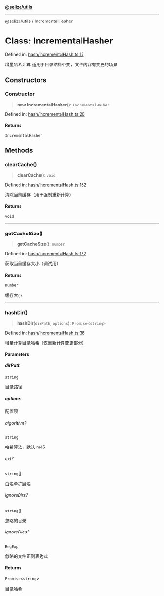 [**@selize/utils**](../README.md)

***

[@selize/utils](../globals.md) / IncrementalHasher

# Class: IncrementalHasher

Defined in: [hash/incrementalHash.ts:15](https://github.com/snroe/snet-utils/blob/6cea2672a78937294da7b51c0554e97f19e795fe/src/modules/hash/incrementalHash.ts#L15)

增量哈希计算
适用于目录结构不变，文件内容有变更的场景

## Constructors

### Constructor

> **new IncrementalHasher**(): `IncrementalHasher`

Defined in: [hash/incrementalHash.ts:20](https://github.com/snroe/snet-utils/blob/6cea2672a78937294da7b51c0554e97f19e795fe/src/modules/hash/incrementalHash.ts#L20)

#### Returns

`IncrementalHasher`

## Methods

### clearCache()

> **clearCache**(): `void`

Defined in: [hash/incrementalHash.ts:162](https://github.com/snroe/snet-utils/blob/6cea2672a78937294da7b51c0554e97f19e795fe/src/modules/hash/incrementalHash.ts#L162)

清除当前缓存（用于强制重新计算）

#### Returns

`void`

***

### getCacheSize()

> **getCacheSize**(): `number`

Defined in: [hash/incrementalHash.ts:172](https://github.com/snroe/snet-utils/blob/6cea2672a78937294da7b51c0554e97f19e795fe/src/modules/hash/incrementalHash.ts#L172)

获取当前缓存大小（调试用）

#### Returns

`number`

缓存大小

***

### hashDir()

> **hashDir**(`dirPath`, `options`): `Promise`\<`string`\>

Defined in: [hash/incrementalHash.ts:36](https://github.com/snroe/snet-utils/blob/6cea2672a78937294da7b51c0554e97f19e795fe/src/modules/hash/incrementalHash.ts#L36)

增量计算目录哈希（仅重新计算变更部分）

#### Parameters

##### dirPath

`string`

目录路径

##### options

配置项

###### algorithm?

`string`

哈希算法，默认 md5

###### ext?

`string`[]

白名单扩展名

###### ignoreDirs?

`string`[]

忽略的目录

###### ignoreFiles?

`RegExp`

忽略的文件正则表达式

#### Returns

`Promise`\<`string`\>

目录哈希
